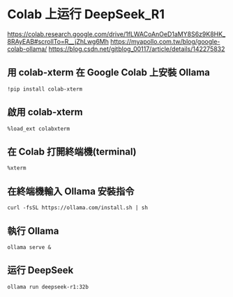 # Colab 上运行 DeepSeek_R1
https://colab.research.google.com/drive/1fLWACoAnOeD1aMY8S6z9K8HK_8RAyEAB#scrollTo=R__jZhLwg6Mh
https://myapollo.com.tw/blog/google-colab-ollama/
https://blog.csdn.net/gitblog_00117/article/details/142275832
## 用 colab-xterm 在 Google Colab 上安裝 Ollama
```
!pip install colab-xterm
```
## 啟用 colab-xterm
```
%load_ext colabxterm
```
## 在 Colab 打開終端機(terminal)
```
%xterm
```
## 在終端機輸入 Ollama 安裝指令
```
curl -fsSL https://ollama.com/install.sh | sh
```
## 執行 Ollama
```
ollama serve &
```
## 运行 DeepSeek
```
ollama run deepseek-r1:32b
```
